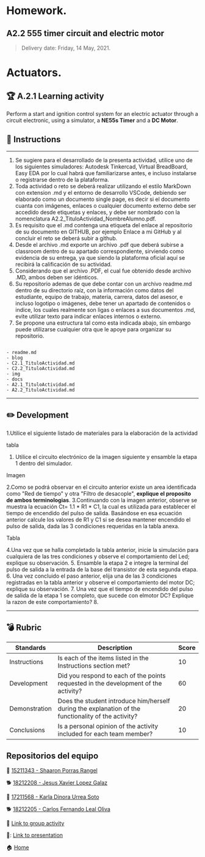 # **Homework.**  

## A2.2 555 timer circuit and electric motor

> Delivery date: Friday, 14 May, 2021.
> 

# Actuators.

## 🏆 A.2.1 Learning activity

Perform a start and ignition control system for an electric actuator through a circuit electronic, using a simulator, a **NE55s Timer** and a **DC Motor**.


## 📘 Instructions
___

1. Se sugiere para el desarrollado de la presenta actividad, utilice uno de los siguientes simuladores: Autodesk Tinkercad, Virtual BreadBoard, Easy EDA por lo cual habrá que familiarizarse antes, e incluso instalarse o registrarse dentro de la plataforma.
2. Toda actividad o reto se deberá realizar utilizando el estilo MarkDown con extension .md y el entorno de desarrollo VSCode, debiendo ser elaborado como un documento single page, es decir si el documento cuanta con imágenes, enlaces o cualquier documento externo debe ser accedido desde etiquetas y enlaces, y debe ser nombrado con la nomenclatura A2.2_TituloActividad_NombreAlumno.pdf.
3. Es requisito que el .md contenga una etiqueta del enlace al repositorio de su documento en GITHUB, por ejemplo Enlace a mi GitHub y al concluir el reto se deberá subir a github.
4. Desde el archivo .md exporte un archivo .pdf que deberá subirse a classroom dentro de su apartado correspondiente, sirviendo como evidencia de su entrega, ya que siendo la plataforma oficial aquí se recibirá la calificación de su actividad.
5. Considerando que el archivo .PDF, el cual fue obtenido desde archivo .MD, ambos deben ser idénticos.
6. Su repositorio ademas de que debe contar con un archivo readme.md dentro de su directorio raíz, con la información como datos del estudiante, equipo de trabajo, materia, carrera, datos del asesor, e incluso logotipo o imágenes, debe tener un apartado de contenidos o indice, los cuales realmente son ligas o enlaces a sus documentos .md, evite utilizar texto para indicar enlaces internos o externo.
7. Se propone una estructura tal como esta indicada abajo, sin embargo puede utilizarse cualquier otra que le apoye para organizar su repositorio.

```

- readme.md
- blog
- C2.1_TituloActividad.md
- C2.2_TituloActividad.md
- img
- docs
- A2.1_TituloActividad.md
- A2.2_TituloActividad.md

```

___

## ✏️ Development

1.Utilice el siguiente listado de materiales para la elaboración de la actividad
  
  tabla
  
  1. Utilice el circuito electrónico de la imagen siguiente y ensamble la etapa 1 dentro del simulador.
  
  Imagen
  

2.Como se podrá observar en el circuito anterior existe un area identificada como "Red de tiempo" y otra "Filtro de desacople", **explique el proposito de ambos terminologias**.
3.Continuando con la imagen anterior, observe se muestra la ecuación Ct= 1.1 * R1 * C1, la cual es utilizada para establecer el tiempo de encendido del pulso de salida. Basándose en esa ecuación anterior calcule los valores de R1 y C1 si se desea mantener encendido el pulso de salida, dada las 3 condiciones requeridas en la tabla anexa.

Tabla

4.Una vez que se halla completado la tabla anterior, inicie la simulación para cualquiera de las tres condiciones y observe el comportamiento del Led; explique su observación.
5. Ensamble la etapa 2 e integre la terminal del pulso de salida a la entrada de la base del transistor de esta segunda etapa. 
6. Una vez concluido el paso anterior, elija una de las 3 condiciones registradas en la tabla anterior y observe el comportamiento del motor DC; explique su observación.
7. Una vez que el tiempo de encendido del pulso de salida de la etapa 1 se completo, que sucede con elmotor DC? Explique la razon de este comportamiento?
8. 



___


## 💣 Rubric

| **Standards** | **Description**                                                                                       | **Score** |
| ------------- | ----------------------------------------------------------------------------------------------------- | --------- |
| Instructions  | Is each of the items listed in the Instructions section met?                                          | 10        |
| Development   | Did you respond to each of the points requested in the development of the activity?                   | 60        |
| Demonstration | Does the student introduce him/herself during the explanation of the functionality of the activity?   | 20        |
| Conclusions   | Is a personal opinion of the activity included for each team member?                                  | 10        |


## Repositorios del equipo

🥞 [15211343 - Shaaron Porras Rangel](https://github.com/ShaaronPR/Tareas)

🐕 [18212208 - Jesus Xavier Lopez Galaz](https://github.com/LopezJesus/Sistemas-Programables)

🧀 [17211568 - Karla Dinora Urrea Soto](https://github.com/Karldin11/SistemasProgramables)

🐕 [18212205 - Carlos Fernando Leal Oliva](https://github.com/FernandoOliva18212205/SistemasProgramables)

📁 [Link to group activity](https://github.com/ShaaronPR/Sistemas-Programables/blob/main/A2.1_NombreApellido_Sistematicos.md)

📁: [Link to presentation](https://docs.google.com/presentation/d/1U2_274BQayFjcz1JDQitWLlmBnXEKdPS5ScpuV05dzQ/edit?usp=sharing)


🏠 [Home](https://github.com/ShaaronPR/Sistemas-Programables)


